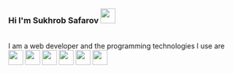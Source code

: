 ### Hi I'm Sukhrob Safarov <img src="https://media0.giphy.com/media/v1.Y2lkPTc5MGI3NjExbm11dDU3anRyY292MXZkdHdzdWowc3Fnc2ZsZHJ6enRqeGttdDgybSZlcD12MV9pbnRlcm5hbF9naWZfYnlfaWQmY3Q9cw/m0dmKBkncVETJv2h0S/giphy.gif" width="30px" >

<br />
I am a web developer and the programming technologies I use are 
<br />
<code><img src="https://img.icons8.com/?size=100&id=YWDsCjL0c2qv&format=png&color=000000" width="30" height="30" ></code>
<code><img src="https://img.icons8.com/?size=100&id=21278&format=png&color=000000" width="30" height="30" ></code>
<code><img src="https://img.icons8.com/?size=100&id=PXTY4q2Sq2lG&format=png&color=000000" width="30" height="30"></code>
<code><img src="https://img.icons8.com/?size=100&id=fAMVO_fuoOuC&format=png&color=000000" width="30" height="30"></code>
<code><img src="https://img.icons8.com/?size=100&id=UFXRpPFebwa2&format=png&color=000000" width="30" height="30"></code>
<code><img src="https://img.icons8.com/?size=100&id=HKNzD81eiiSc&format=png&color=000000" width="30" height="30"></code>
